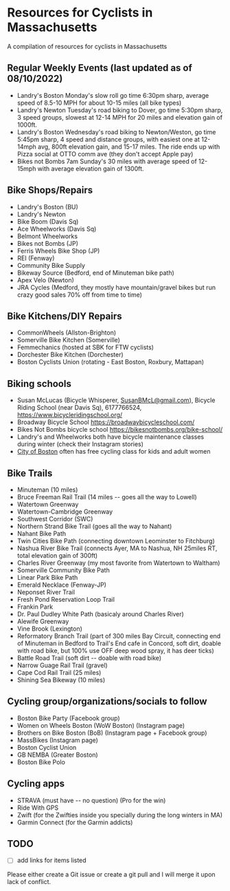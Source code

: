 # Resources for Cyclists in Massachusetts

A compilation of resources for cyclists in Massachusetts

## Regular Weekly Events (last updated as of 08/10/2022)
- Landry's Boston Monday's slow roll go time 6:30pm sharp, average speed of 8.5-10 MPH for about 10-15 miles (all bike types)
- Landry's Newton Tuesday's road biking to Dover, go time 5:30pm sharp, 3 speed groups, slowest at 12-14 MPH for 20 miles and elevation gain of 1000ft.
- Landry's Boston Wednesday's road biking to Newton/Weston, go time 5:45pm sharp, 4 speed and distance groups, with easiest one at 12-14mph avg, 800ft elevation gain, and 15-17 miles. The ride ends up with Pizza social at OTTO comm ave (they don't accept Apple pay)
- Bikes not Bombs 7am Sunday's 30 miles with average speed of 12-15mph with average elevation gain of 1300ft.


## Bike Shops/Repairs
- Landry's Boston (BU)
- Landry's Newton 
- Bike Boom (Davis Sq)
- Ace Wheelworks (Davis Sq)
- Belmont Wheelworks 
- Bikes not Bombs (JP)
- Ferris Wheels Bike Shop (JP)
- REI (Fenway)
- Community Bike Supply 
- Bikeway Source (Bedford, end of Minuteman bike path)
- Apex Velo (Newton)
- JRA Cycles (Medford, they mostly have mountain/gravel bikes but run crazy good sales 70% off from time to time)


## Bike Kitchens/DIY Repairs
- CommonWheels (Allston-Brighton)
- Somerville Bike Kitchen (Somerville)
- Femmechanics (hosted at SBK for FTW cyclists)
- Dorchester Bike Kitchen (Dorchester) 
- Boston Cyclists Union (rotating - East Boston, Roxbury, Mattapan) 


## Biking schools
- Susan McLucas (Bicycle Whisperer, SusanBMcL@gmail.com), Bicycle Riding School (near Davis Sq), 6177766524, https://www.bicycleridingschool.org/
- Broadway Bicycle School https://broadwaybicycleschool.com/
- Bikes Not Bombs bicycle school https://bikesnotbombs.org/bike-school/
- Landry's and Wheelworks both have bicycle maintenance classes during winter (check their Instagram stories)
- [City of Boston](https://content.boston.gov/departments/boston-bikes/women-bike?fbclid=IwAR2mNnpO-rN1mloRpAr6fCMChLPavsC7R1gn9p9X00eXmOPcnLPEzcqNKD0) often has free cycling class for kids and adult women




## Bike Trails
- Minuteman (10 miles)
- Bruce Freeman Rail Trail (14 miles -- goes all the way to Lowell)
- Watertown Greenway
- Watertown-Cambridge Greenway
- Southwest Corridor (SWC)
- Northern Strand Bike Trail (goes all the way to Nahant)
- Nahant Bike Path
- Twin Cities Bike Path (connecting downtown Leominster to Fitchburg)
- Nashua River Bike Trail (connects Ayer, MA to Nashua, NH 25miles RT, total elevation gain of 300ft)
- Charles River Greenway (my most favorite from Watertown to Waltham)
- Somerville Community Bike Path
- Linear Park Bike Path
- Emerald Necklace (Fenway-JP)
- Neponset River Trail
- Fresh Pond Reservation Loop Trail
- Frankin Park 
- Dr. Paul Dudley White Path (basicaly around Charles River)
- Alewife Greenway
- Vine Brook (Lexington)
- Reformatory Branch Trail (part of 300 miles Bay Circuit, connecting end of Minuteman in Bedford to Trail's End cafe in Concord, soft dirt, doable with road bike, but 100% use OFF deep wood spray, it has deer ticks)
- Battle Road Trail (soft dirt -- doable with road bike)
- Narrow Guage Rail Trail (gravel)
- Cape Cod Rail Trail (25 miles)
- Shining Sea Bikeway (10 miles)


## Cycling group/organizations/socials to follow
- Boston Bike Party (Facebook group)
- Women on Wheels Boston (WoW Boston) (Instagram page)
- Brothers on Bike Boston (BoB) (Instagram page + Facebook group)
- MassBikes (Instagram page)
- Boston Cyclist Union
- GB NEMBA (Greater Boston)
- Boston Bike Polo

## Cycling apps
- STRAVA (must have -- no question) (Pro for the win)
- Ride With GPS 
- Zwift (for the Zwifties inside you specially during the long winters in MA)
- Garmin Connect (for the Garmin addicts)

## TODO
- [ ] add links for items listed



Please either create a Git issue or create a git pull and I will merge it upon lack of conflict. 


